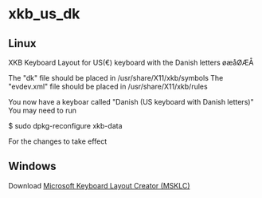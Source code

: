 # xkb_us_dk

## Linux
XKB Keyboard Layout for US(€) keyboard with the Danish letters øæåØÆÅ

The "dk" file should be placed in /usr/share/X11/xkb/symbols
The "evdev.xml" file should be placed in /usr/share/X11/xkb/rules

You now have a keyboar called "Danish (US keyboard with Danish letters)"
You may need to run

$ sudo dpkg-reconfigure xkb-data

For the changes to take effect

## Windows
Download [Microsoft Keyboard Layout Creator (MSKLC)](https://www.microsoft.com/en-us/download/details.aspx?id=102134)
